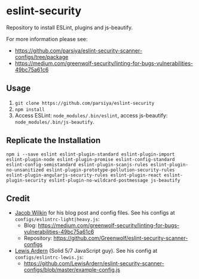 # eslint-security
Repository to install ESLint, plugins and js-beautify.

For more information please see:

* https://github.com/parsiya/eslint-security-scanner-configs/tree/package
* https://medium.com/greenwolf-security/linting-for-bugs-vulnerabilities-49bc75a61c6

## Usage

1. `git clone https://github.com/parsiya/eslint-security`
2. `npm install`
3. Access ESLint: `node_modules/.bin/eslint`, access js-beautify: `node_modules/.bin/js-beautify`.

## Replicate the Installation

```
npm i --save eslint eslint-plugin-standard eslint-plugin-import eslint-plugin-node eslint-plugin-promise eslint-config-standard eslint-config-semistandard eslint-plugin-scanjs-rules eslint-plugin-no-unsanitized eslint-plugin-prototype-pollution-security-rules eslint-plugin-angularjs-security-rules eslint-plugin-react eslint-plugin-security eslint-plugin-no-wildcard-postmessage js-beautify
```

## Credit

* [Jacob Wilkin](https://twitter.com/jacob_wilkin) for his blog post and config files. See his configs at `configs/eslintrc-light|heavy.js`:
    * Blog: https://medium.com/greenwolf-security/linting-for-bugs-vulnerabilities-49bc75a61c6
    * Repository: https://github.com/Greenwolf/eslint-security-scanner-configs
* [Lewis Ardern](https://twitter.com/lewisardern) (Solid 5/7 JavaScript guy). See his config at `configs/eslintrc-lewis.js`:
    * https://github.com/LewisArdern/eslint-security-scanner-configs/blob/master/example-config.js
